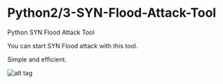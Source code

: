 # Python2/3-SYN-Flood-Attack-Tool
Python SYN Flood Attack Tool

You can start SYN Flood attack with this tool.

Simple and efficient.

![alt tag](https://emreovunc.com/projects/Syn_Flood.png)
